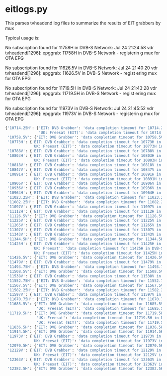# eitlogs.py

This parses tvheadend log files to summarize the results of EIT grabbers by mux

Typical usage is:

No subscription found for 11758H in DVB-S Network: Jul 24 21:24:58 vdr tvheadend[1296]: epggrab: 11758H in DVB-S Network - registerin
g mux for OTA EPG                                                                                                                    
                                                                                                                                     
No subscription found for 11626.5V in DVB-S Network: Jul 24 21:40:20 vdr tvheadend[1296]: epggrab: 11626.5V in DVB-S Network - regist
ering mux for OTA EPG                                                                                                                
                                                                                                                                     
No subscription found for 11719.5H in DVB-S Network: Jul 24 21:43:28 vdr tvheadend[1296]: epggrab: 11719.5H in DVB-S Network - regist
ering mux for OTA EPG                                                                                                                
                                                                                                                                     
No subscription found for 11973V in DVB-S Network: Jul 24 21:45:52 vdr tvheadend[1296]: epggrab: 11973V in DVB-S Network - registerin
g mux for OTA EPG                                                 


```python
{'10714.25H': {'EIT: DVB Grabber': 'data completion timeout for 10714.25H in DVB-S Network',
               'UK: Freesat (EIT)': 'data completion timeout for 10714.25H in DVB-S Network'},
 '10758.5V': {'EIT: DVB Grabber': 'data completion timeout for 10758.5V in DVB-S Network'},
 '10773H': {'EIT: DVB Grabber': 'data completion timeout for 10773H in DVB-S Network',
            'UK: Freesat (EIT)': 'data completion timeout for 10773H in DVB-S Network'},
 '10788V': {'EIT: DVB Grabber': 'data completion timeout for 10788V in DVB-S Network'},
 '10803H': {'EIT: DVB Grabber': 'data completion timeout for 10803H in DVB-S Network',
            'UK: Freesat (EIT)': 'data completion timeout for 10803H in DVB-S Network'},
 '10818V': {'EIT: DVB Grabber': 'data completion timeout for 10818V in DVB-S Network'},
 '10847V': {'EIT: DVB Grabber': 'data completion timeout for 10847V in DVB-S Network'},
 '10891H': {'EIT: DVB Grabber': 'data completion timeout for 10891H in DVB-S Network',
            'UK: Freesat (EIT)': 'data completion timeout for 10891H in DVB-S Network'},
 '10906V': {'EIT: DVB Grabber': 'data completion timeout for 10906V in DVB-S Network'},
 '10936V': {'EIT: DVB Grabber': 'data completion timeout for 10936V in DVB-S Network'},
 '10964H': {'EIT: DVB Grabber': 'data completion timeout for 10964H in DVB-S Network'},
 '11023.25H': {'EIT: DVB Grabber': 'data completion timeout for 11023.25H in DVB-S Network'},
 '11082.25H': {'EIT: DVB Grabber': 'data completion timeout for 11082.25H in DVB-S Network'},
 '11097V': {'EIT: DVB Grabber': 'data completion timeout for 11097V in DVB-S Network'},
 '11112H': {'EIT: DVB Grabber': 'data completion timeout for 11112H in DVB-S Network'},
 '11126.5V': {'EIT: DVB Grabber': 'data completion timeout for 11126.5V in DVB-S Network'},
 '11225V': {'EIT: DVB Grabber': 'data completion timeout for 11225V in DVB-S Network'},
 '11265V': {'EIT: DVB Grabber': 'data completion timeout for 11265V in DVB-S Network'},
 '11307V': {'EIT: DVB Grabber': 'data completion timeout for 11307V in DVB-S Network'},
 '11343V': {'EIT: DVB Grabber': 'data completion timeout for 11343V in DVB-S Network'},
 '11344.5H': {'EIT: DVB Grabber': 'data completion timeout for 11344.5H in DVB-S Network'},
 '11425H': {'EIT: DVB Grabber': 'data completion timeout for 11425H in DVB-S Network',
            'UK: Freesat': 'data completion timeout for 11425H in DVB-S Network',
            'UK: Freesat (EIT)': 'data completion timeout for 11425H in DVB-S Network'},
 '11426.5V': {'EIT: DVB Grabber': 'data completion timeout for 11426.5V in DVB-S Network'},
 '11479V': {'EIT: DVB Grabber': 'data completion timeout for 11479V in DVB-S Network'},
 '11493.75H': {'EIT: DVB Grabber': 'data completion timeout for 11493.75H in DVB-S Network'},
 '11508.5V': {'EIT: DVB Grabber': 'data completion timeout for 11508.5V in DVB-S Network'},
 '11538V': {'EIT: DVB Grabber': 'data completion timeout for 11538V in DVB-S Network'},
 '11552.75H': {'EIT: DVB Grabber': 'data completion timeout for 11552.75H in DVB-S Network'},
 '11567.5V': {'EIT: DVB Grabber': 'data completion timeout for 11567.5V in DVB-S Network'},
 '11582.25H': {'EIT: DVB Grabber': 'data completion timeout for 11582.25H in DVB-S Network'},
 '11597V': {'EIT: DVB Grabber': 'data completion timeout for 11597V in DVB-S Network'},
 '11670.75H': {'EIT: DVB Grabber': 'data completion timeout for 11670.75H in DVB-S Network'},
 '11685.5V': {'EIT: DVB Grabber': 'data completion timeout for 11685.5V in DVB-S Network',
              'UK: Freesat (EIT)': 'data completion timeout for 11685.5V in DVB-S Network'},
 '11719.5H': {'EIT: DVB Grabber': 'data completion timeout for 11719.5H in DVB-S Network',
              'UK: Freesat': 'data completion timeout for 11719.5H in DVB-S Network',
              'UK: Freesat (EIT)': 'data completion timeout for 11719.5H in DVB-S Network'},
 '11836.5H': {'EIT: DVB Grabber': 'data completion timeout for 11836.5H in DVB-S Network'},
 '11914.5H': {'EIT: DVB Grabber': 'data completion timeout for 11914.5H in DVB-S Network'},
 '11973V': {'EIT: DVB Grabber': 'data completion timeout for 11973V in DVB-S Network',
            'UK: Freesat (EIT)': 'data completion timeout for 11973V in DVB-S Network'},
 '12070.5H': {'EIT: DVB Grabber': 'data completion timeout for 12070.5H in DVB-S Network'},
 '12129V': {'EIT: DVB Grabber': 'data completion timeout for 12129V in DVB-S Network',
            'UK: Freesat (EIT)': 'data completion timeout for 12129V in DVB-S Network'},
 '12363V': {'EIT: DVB Grabber': 'data completion timeout for 12363V in DVB-S Network',
            'UK: Freesat (EIT)': 'data completion timeout for 12363V in DVB-S Network'},
 '12382.5H': {'EIT: DVB Grabber': 'data completion timeout for 12382.5H in DVB-S Network'}}


